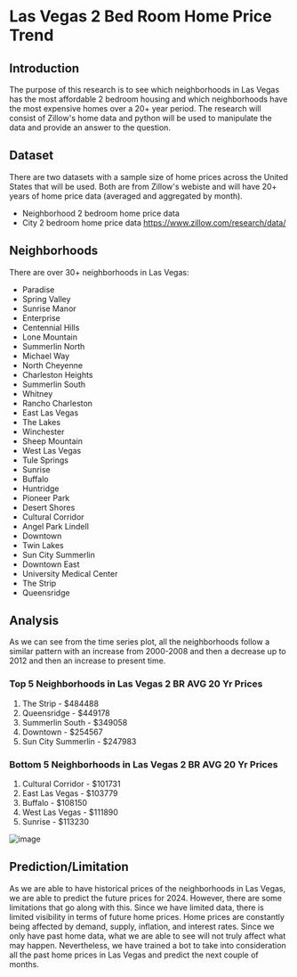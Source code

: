 # Las Vegas 2 Bed Room Home Price Trend

## Introduction
The purpose of this research is to see which neighborhoods in Las Vegas has the most affordable 2 bedroom housing and which neighborhoods have the most expensive homes over a 20+ year period. The research will consist of Zillow's home data and python will be used to manipulate the data and provide an answer to the question.

## Dataset
There are two datasets with a sample size of home prices across the United States that will be used. Both are from Zillow's webiste and will have 20+ years of home price data (averaged and aggregated by month). 
* Neighborhood 2 bedroom home price data
* City 2 bedroom home price data
https://www.zillow.com/research/data/

## Neighborhoods
There are over 30+ neighborhoods in Las Vegas:
* Paradise
* Spring Valley
* Sunrise Manor
* Enterprise
* Centennial Hills
* Lone Mountain
* Summerlin North
* Michael Way
* North Cheyenne
* Charleston Heights
* Summerlin South
* Whitney
* Rancho Charleston
* East Las Vegas
* The Lakes
* Winchester
* Sheep Mountain
* West Las Vegas
* Tule Springs
* Sunrise
* Buffalo
* Huntridge
* Pioneer Park
* Desert Shores
* Cultural Corridor
* Angel Park Lindell
* Downtown
* Twin Lakes
* Sun City Summerlin
* Downtown East
* University Medical Center
* The Strip
* Queensridge

## Analysis

As we can see from the time series plot, all the neighborhoods follow a similar pattern with an increase from 2000-2008 and then a decrease up to 2012 and then an increase to present time. 

### Top 5 Neighborhoods in Las Vegas 2 BR AVG 20 Yr Prices
1. The Strip - $484488
2. Queensridge - $449178
3. Summerlin South - $349058
4. Downtown - $254567
5. Sun City Summerlin - $247983

### Bottom 5 Neighborhoods in Las Vegas 2 BR AVG 20 Yr Prices 
1. Cultural Corridor - $101731
2. East Las Vegas - $103779
3. Buffalo - $108150
4. West Las Vegas - $111890
5. Sunrise - $113230

![image](https://github.com/dyoon11/Las-Vegas-2BR-Home-Prices-Trend/assets/147287123/3d56b1fa-2693-41a6-946b-7b8352204c95)

## Prediction/Limitation

As we are able to have historical prices of the neighborhoods in Las Vegas, we are able to predict the future prices for 2024. However, there are some limitations that go along with this. Since we have limited data, there is limited visibility in terms of future home prices. Home prices are constantly being affected by demand, supply, inflation, and interest rates. Since we only have past home data, what we are able to see will not truly affect what may happen. Nevertheless, we have trained a bot to take into consideration all the past home prices in Las Vegas and predict the next couple of months. 
